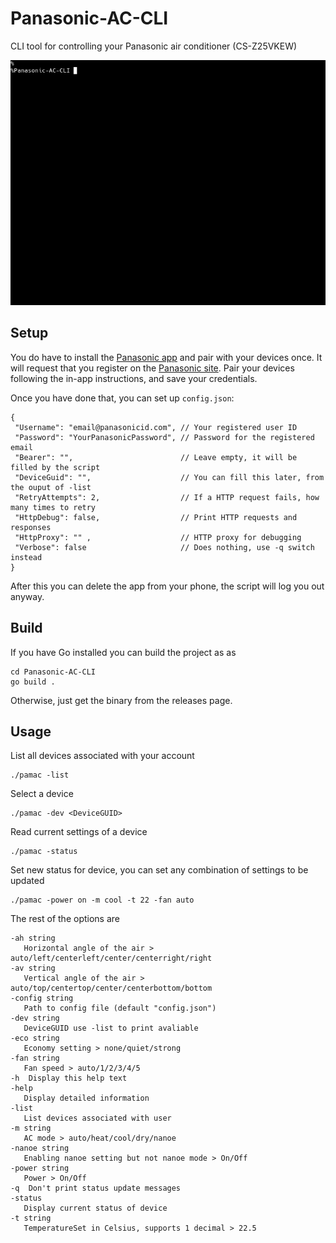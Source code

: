 # Panasonic-AC-CLI
CLI tool for controlling your Panasonic air conditioner (CS-Z25VKEW)

![demo](./demo.gif)

## Setup

You do have to install the [Panasonic app](https://play.google.com/store/apps/details?id=com.panasonic.ACCsmart) and pair with your devices once. It will request that you register on the [Panasonic site](https://csapl.pcpf.panasonic.com/Account/Register001?lang=en). Pair your devices following the in-app instructions, and save your credentials.

Once you have done that, you can set up `config.json`:
```
{
 "Username": "email@panasonicid.com", // Your registered user ID
 "Password": "YourPanasonicPassword", // Password for the registered email
 "Bearer": "",                        // Leave empty, it will be filled by the script
 "DeviceGuid": "",                    // You can fill this later, from the ouput of -list
 "RetryAttempts": 2,                  // If a HTTP request fails, how many times to retry
 "HttpDebug": false,                  // Print HTTP requests and responses
 "HttpProxy": "" ,                    // HTTP proxy for debugging
 "Verbose": false                     // Does nothing, use -q switch instead
}
```
After this you can delete the app from your phone, the script will log you out anyway.

## Build

If you have Go installed you can build the project as as
```
cd Panasonic-AC-CLI
go build .
```

Otherwise, just get the binary from the releases page.

## Usage

List all devices associated with your account
```
./pamac -list
```
Select a device
```
./pamac -dev <DeviceGUID>
```
Read current settings of a device
```
./pamac -status
```
Set new status for device, you can set any combination of settings to be updated
```
./pamac -power on -m cool -t 22 -fan auto
```
The rest of the options are
```
-ah string
   Horizontal angle of the air > auto/left/centerleft/center/centerright/right
-av string
   Vertical angle of the air > auto/top/centertop/center/centerbottom/bottom
-config string
   Path to config file (default "config.json")
-dev string
   DeviceGUID use -list to print avaliable
-eco string
   Economy setting > none/quiet/strong
-fan string
   Fan speed > auto/1/2/3/4/5
-h	Display this help text
-help
   Display detailed information
-list
   List devices associated with user
-m string
   AC mode > auto/heat/cool/dry/nanoe
-nanoe string
   Enabling nanoe setting but not nanoe mode > On/Off
-power string
   Power > On/Off
-q	Don't print status update messages
-status
   Display current status of device
-t string
   TemperatureSet in Celsius, supports 1 decimal > 22.5
```
